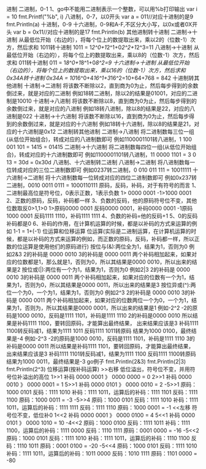 进制
二进制，0-1
1、go中不能用二进制表示一个整数，可以用%b打印输出
    var i = 10
	fmt.Printf("%b", i)
八进制，0-7，以0开头
    var a = 011//对应十进制的是9
	fmt.Println(a)
十进制，0-9
十六进制，0-9和A-F,不区分大小写，以0x或者0X开头
	var b = 0x11//对应十进制的是17
	fmt.Println(b)
其他进制转十进制
    二进制->十进制
        从最低位开始（右边的），将每个位上的数提取出来，乘以2的（位数-1）次方，然后求和
        1011转十进制
        1011 = 1*2^0+1*2^1+0*2^2+1*2^3=11
    八进制->十进制
        从最低位开始（右边的），将每个位上的数提取出来，乘以8的（位数-1）次方，然后求和
        011转十进制
        011 = 1*8^0+1*8^1+0*8^2=9
    十六进制->十进制
        从最低位开始（右边的），将每个位上的数提取出来，乘以16的（位数-1）次方，然后求和
        0x34A转十进制
        0x34A = 10*16^0+4*16^1+3*16^2=10+64+768 = 842
十进制转其他进制
    十进制->二进制
        将该数不断除以2，直到商为0为止，然后每步得到的余数倒过来，就是对应的二进制
        例如18转二进制，除以2的结果是01001，对应的二进制是10010
    十进制->八进制
        将该数不断除以8，直到商为0为止，然后每步得到的余数倒过来，就是对应的八进制
        例如18转八进制，除以8的结果是22，对应的八进制是022
    十进制->十六进制
        将该数不断除以16，直到商为0为止，然后每步得到的余数倒过来，就是对应的十六进制
        例如18转十六进制，除以8的结果是21，对应的十六进制是0x12
二进制转其他进制
    二进制->八进制
        将二进制数每三位一组(从低位开始组合)，转成对应的八进制数即可
        例如1100001101转八进制，1 100 001 101 = 1415 = 01415
    二进制->十六进制
        将二进制数每四位一组(从低位开始组合)，转成对应的十六进制数即可
        例如1100001101转八进制，11 0000 1101 = 3 0 13 = 30d = 0x30d
八进制、十六进制转二进制
    八进制->二进制
        将八进制数每一位转成对应的三位二进制数即可
        例如0237转二进制，0 010 011 111 = 10011111
    十六进制->二进制
        将十六进制数每一位转成对应的四位二进制数即可
        例如0x237转二进制，0010 0011 0111 = 1000110111
原码，反码，补码，对于有符号的而言
1、二进制最高位是符号位，0表示正数，1表示负数
    1> 0000 0001  -1>1000 0001
2、正数的原码，反码，补码都一样
3、负数的反码，他的原码符号位不变，其他位数取反0>1,1>0
    1>原码0000 0001 反码0000 0001，补码0000 0001
    -1原码1000 0001 反码1111 1110，补码1111 1111
4、负数的补码=他的反码+1
5、0的反码补码都是0
6、补码的作用，在计算机运算的时候，都是以补码的方式来运算的例如
    1-1 = 1+(-1)
位运算和位移运算
位运算(实际是二进制运算，在计算机运算的时候，都是以补码的方式来运算的例如，而正数的原码，反码，补码都一样，所以正数的位运算是使用他们的原码进行)
    按位与(&):两位全为1，结果为1，否则为0
        例如2&3
            2的补码是 0000 0010
            3的补码是 0000 0011
            两个补码相加起来，如果对应的位数都是1，那么就是1，否则为0，所以其结果是0000 0010，所以出来的结果是2
    按位或(|):两位有一个为1，结果为1，否则为0
        例如2|3
            2的补码是 0000 0010
            3的补码是 0000 0011
            两个补码相加起来，如果对应的位数有一个为1，结果为1，否则为0，所以其结果是0000 0011，所以出来的结果是3
    按位异或(^):两位一个为0，一个为1，结果为1，否则为0
        例如2^3
            2的补码是 0000 0010
            3的补码是 0000 0011
            两个补码相加起来，如果对应的位数两位一个为0，一个为1，结果为1，否则为，所以其结果是0000 0001，所以出来的结果是1
        例如-2^2
            -2的原码是1000 0010，反码是1111 1101，补码是1111 1110
            2的补码是0000 0010
            所以结果是补码1111 1100，要转回原码，才能算出最终结果， 出来结果应该是3
            补码1111 1100转反码减1，结果为1111 1011
            反码1111 1011转原码 结果为1000 0100，最终结果是-4
        例如-2^3
            -2的原码是1000 0010，反码是1111 1101，补码是1111 1110
            3的补码是0000 0011
            所以结果是补码1111 1101，要转回原码，才能算出最终结果， 出来结果应该是3
            补码1111 1101转反码减1，结果为1111 1100
            反码1111 1100转原码 结果为1000 0011，最终结果是-3
    go例子
    fmt.Println(2&3)
    fmt.Println(2|3)
    fmt.Println(2^3)
位移运算(按补码运算)
    >>右移 低位溢出，符号位不变，并用符号位补溢出的高位
    1>>1
    补码 0000 0001 》 0000 0000 = 0
    2>>1
    补码 0000 0010 》 0000 0001 = 1
    5>>1
    补码 0000 0101 》 0000 0010 = 2
    -5>>1
    原码：1000 0101 反码：1111 1010 补码：1111 1011，运算后的补码：1111 1101 反码：1111 1100 原码：1000 0011 = -3
    -5>>4
    原码：1000 0101 反码：1111 1010 补码：1111 1011，运算后的补码：1111 1111 反码：1111 1110 原码：1000 0001 = -1
    <<左移 符号位不变，低位补0
    1<<2
    补码 0000 0001 》 0000 0100 = 4
    5<<1
    补码 0000 0101 》 0000 1010 = 10
    -4<<2 
    原码：1000 0100 反码：1111 1011 补码：1111 1100，运算后的补码：1111 0000 反码：1110 1111 原码：0001 0000 = -16
    -5<<2
    原码：1000 0101 反码：1111 1010 补码：1111 1011，运算后的补码：1110 1100 反码：1110 1011 原码：0001 0100 = -20
    -5<<4
    原码：1000 0101 反码：1111 1010 补码：1111 1011，运算后的补码：1011 0000 反码：1010 1111 原码：1101 0000 = -80
    
